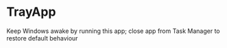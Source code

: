 # TrayApp
Keep Windows awake by running this app; close app from Task Manager to restore default behaviour
